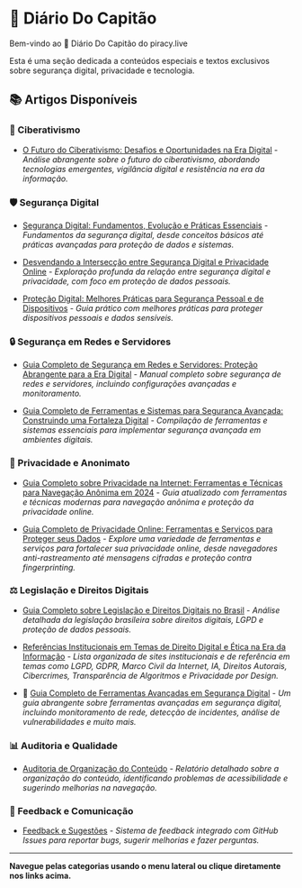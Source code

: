 # 🧭 Diário Do Capitão

Bem-vindo ao 🧭 Diário Do Capitão do piracy.live

Esta é uma seção dedicada a conteúdos especiais e textos exclusivos sobre segurança digital, privacidade e tecnologia.

## 📚 Artigos Disponíveis

### 🔴 Ciberativismo

- [O Futuro do Ciberativismo: Desafios e Oportunidades na Era Digital](./o-futuro-do-ciberativismo-desafios-e-oportunidades-na-era-digital) - *Análise abrangente sobre o futuro do ciberativismo, abordando tecnologias emergentes, vigilância digital e resistência na era da informação.*

### 🛡️ Segurança Digital

- [Segurança Digital: Fundamentos, Evolução e Práticas Essenciais](./seguranca-digital-fundamentos-evolucao-e-praticas-essenciais) - *Fundamentos da segurança digital, desde conceitos básicos até práticas avançadas para proteção de dados e sistemas.*

- [Desvendando a Intersecção entre Segurança Digital e Privacidade Online](./desvendando-a-intersecao-entre-seguranca-digital-e-privacidade-online) - *Exploração profunda da relação entre segurança digital e privacidade, com foco em proteção de dados pessoais.*

- [Proteção Digital: Melhores Práticas para Segurança Pessoal e de Dispositivos](./protecao-digital-melhores-praticas-para-seguranca-pessoal-e-de-dispositivos) - *Guia prático com melhores práticas para proteger dispositivos pessoais e dados sensíveis.*

### 🔒 Segurança em Redes e Servidores

- [Guia Completo de Segurança em Redes e Servidores: Proteção Abrangente para a Era Digital](./guia-completo-de-seguranca-em-redes-e-servidores-protecao-abrangente-para-a-era-digital) - *Manual completo sobre segurança de redes e servidores, incluindo configurações avançadas e monitoramento.*

- [Guia Completo de Ferramentas e Sistemas para Segurança Avançada: Construindo uma Fortaleza Digital](./guia-completo-de-ferramentas-e-sistemas-para-seguranca-avancada-construindo-uma-fortaleza-digital) - *Compilação de ferramentas e sistemas essenciais para implementar segurança avançada em ambientes digitais.*

### 🔐 Privacidade e Anonimato

- [Guia Completo sobre Privacidade na Internet: Ferramentas e Técnicas para Navegação Anônima em 2024](./guia-completo-sobre-privacidade-na-internet-ferramentas-e-tecnicas-para-navegacao-anonima-em-2024) - *Guia atualizado com ferramentas e técnicas modernas para navegação anônima e proteção da privacidade online.*

- [Guia Completo de Privacidade Online: Ferramentas e Serviços para Proteger seus Dados](./guia-completo-de-privacidade-online-ferramentas-e-servicos-para-proteger-seus-dados) - *Explore uma variedade de ferramentas e serviços para fortalecer sua privacidade online, desde navegadores anti-rastreamento até mensagens cifradas e proteção contra fingerprinting.*

### ⚖️ Legislação e Direitos Digitais

- [Guia Completo sobre Legislação e Direitos Digitais no Brasil](./guia-completo-sobre-legislacao-e-direitos-digitais-no-brasil) - *Análise detalhada da legislação brasileira sobre direitos digitais, LGPD e proteção de dados pessoais.*

- [Referências Institucionais em Temas de Direito Digital e Ética na Era da Informação](./referencias-institucionais-em-temas-de-direito-digital-e-etica-na-era-da-informacao) - *Lista organizada de sites institucionais e de referência em temas como LGPD, GDPR, Marco Civil da Internet, IA, Direitos Autorais, Cibercrimes, Transparência de Algoritmos e Privacidade por Design.*


- 🔴 [Guia Completo de Ferramentas Avançadas em Segurança Digital](./guia-completo-de-ferramentas-avancadas-em-seguranca-digital) - *Um guia abrangente sobre ferramentas avançadas em segurança digital, incluindo monitoramento de rede, detecção de incidentes, análise de vulnerabilidades e muito mais.*

### 📊 Auditoria e Qualidade

- [Auditoria de Organização do Conteúdo](./auditoria-de-organizacao-do-conteudo) - *Relatório detalhado sobre a organização do conteúdo, identificando problemas de acessibilidade e sugerindo melhorias na navegação.*

### 💬 Feedback e Comunicação

- [Feedback e Sugestões](../feedback) - *Sistema de feedback integrado com GitHub Issues para reportar bugs, sugerir melhorias e fazer perguntas.*

---

**Navegue pelas categorias usando o menu lateral ou clique diretamente nos links acima.**